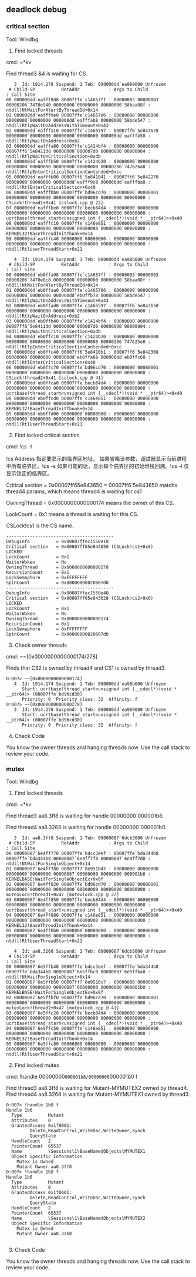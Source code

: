 ## deadlock debug

### critical section

Tool: Windbg

1. Find locked threads

cmd: ~*kv

Find thread3 &4 is waiting for CS.
```
   3  Id: 1914.278 Suspend: 1 Teb: 000000dd`ea989000 Unfrozen
 # Child-SP          RetAddr           : Args to Child                                                           : Call Site
00 000000dd`eafff9d8 00007ffe`c14657ff : 00000003`00000003 00000206`7470e940 00000000`00000000 00000000`58baa08f : ntdll!NtWaitForAlertByThreadId+0x14
01 000000dd`eafff9e0 00007ffe`c1465706 : 00000000`00000000 00000000`00000000 000000dd`eafffab8 00000000`58bde547 : ntdll!RtlpWaitOnAddressWithTimeout+0x43
02 000000dd`eafffa10 00007ffe`c1465597 : 00007ff6`5e843628 00000000`00000000 00000000`00000000 000000dd`eafffb50 : ntdll!RtlpWaitOnAddress+0xb2
03 000000dd`eafffa80 00007ffe`c1424bf4 : 00000000`00000000 00007ff6`5e8411dd 00000000`000007d0 00000000`00000004 : ntdll!RtlpWaitOnCriticalSection+0xdb
04 000000dd`eafffb50 00007ffe`c1424b20 : 00000000`00000000 00000000`00000000 00000000`00000000 00000206`747626a0 : ntdll!RtlpEnterCriticalSectionContended+0xcc
05 000000dd`eafffb80 00007ff6`5e841041 : 00007ff6`5e842270 00000000`00000000 000000dd`eafff9c8 000000dd`eafffba8 : ntdll!RtlEnterCriticalSection+0x40
06 000000dd`eafffbb0 00007ffe`bd96cd70 : 00000000`00080001 00000000`00000000 00000000`00000000 00000000`00000000 : CSLock!thread1+0x41 [cslock.cpp @ 22]
07 000000dd`eafffbe0 00007ffe`becb84d4 : 00000000`00000000 00000000`00000000 00000000`00000000 00000000`00000000 : ucrtbase!thread_start<unsigned int (__cdecl*)(void * __ptr64)>+0x40
08 000000dd`eafffc10 00007ffe`c146e851 : 00000000`00000000 00000000`00000000 00000000`00000000 00000000`00000000 : KERNEL32!BaseThreadInitThunk+0x14
09 000000dd`eafffc40 00000000`00000000 : 00000000`00000000 00000000`00000000 00000000`00000000 00000000`00000000 : ntdll!RtlUserThreadStart+0x21

   4  Id: 1914.174 Suspend: 1 Teb: 000000dd`ea98b000 Unfrozen
 # Child-SP          RetAddr           : Args to Child                                                           : Call Site
00 000000dd`eb0ffa98 00007ffe`c14657ff : 00000003`00000003 00000206`7470e8c8 00000000`00000000 00000000`58baa08f : ntdll!NtWaitForAlertByThreadId+0x14
01 000000dd`eb0ffaa0 00007ffe`c1465706 : 00000000`00000000 00000000`00000000 000000dd`eb0ffb78 00000000`58bde547 : ntdll!RtlpWaitOnAddressWithTimeout+0x43
02 000000dd`eb0ffad0 00007ffe`c1465597 : 00007ff6`5e843650 00000000`00000000 00000000`00000000 00000000`00000000 : ntdll!RtlpWaitOnAddress+0xb2
03 000000dd`eb0ffb40 00007ffe`c1424bf4 : 00000000`00000000 00007ff6`5e8411dd 00000000`000007d0 00000000`00000004 : ntdll!RtlpWaitOnCriticalSection+0xdb
04 000000dd`eb0ffc10 00007ffe`c1424b20 : 00000000`00000000 00000000`00000000 00000000`00000000 00000206`747625e0 : ntdll!RtlpEnterCriticalSectionContended+0xcc
05 000000dd`eb0ffc40 00007ff6`5e8410b1 : 00007ff6`5e842308 00000000`00000000 000000dd`eb0ffa88 000000dd`eb0ffc68 : ntdll!RtlEnterCriticalSection+0x40
06 000000dd`eb0ffc70 00007ffe`bd96cd70 : 00000000`00080001 00000000`00000000 00000000`00000000 00000000`00000000 : CSLock!thread2+0x41 [cslock.cpp @ 41]
07 000000dd`eb0ffca0 00007ffe`becb84d4 : 00000000`00000000 00000000`00000000 00000000`00000000 00000000`00000000 : ucrtbase!thread_start<unsigned int (__cdecl*)(void * __ptr64)>+0x40
08 000000dd`eb0ffcd0 00007ffe`c146e851 : 00000000`00000000 00000000`00000000 00000000`00000000 00000000`00000000 : KERNEL32!BaseThreadInitThunk+0x14
09 000000dd`eb0ffd00 00000000`00000000 : 00000000`00000000 00000000`00000000 00000000`00000000 00000000`00000000 : ntdll!RtlUserThreadStart+0x21
```

2. Find locked critical section

cmd: !cs -l

!cs Address 指定要显示的临界区地址。 如果省略该参数，调试器显示当前进程中所有临界区。!cs -s 如果可能的话，显示每个临界区的初始堆栈回溯。!cs -l 仅显示锁定的临界区。

Critical section   = 0x00007ff65e843650 = 00007ff6`5e843650 matchs thread4 params, which means thread4 is waiting for cs1

OwningThread       = 0x0000000000000174 means the owner of this CS.

LockCount          = 0x1 means a thread is waiting for this CS.

CSLock!cs1 is the CS name.


```
-----------------------------------------
DebugInfo          = 0x00007ffec1550e10
Critical section   = 0x00007ff65e843650 (CSLock!cs1+0x0)
LOCKED
LockCount          = 0x1
WaiterWoken        = No
OwningThread       = 0x0000000000000278
RecursionCount     = 0x1
LockSemaphore      = 0xFFFFFFFF
SpinCount          = 0x00000000020007d0
-----------------------------------------
DebugInfo          = 0x00007ffec1550e40
Critical section   = 0x00007ff65e843628 (CSLock!cs2+0x0)
LOCKED
LockCount          = 0x1
WaiterWoken        = No
OwningThread       = 0x0000000000000174
RecursionCount     = 0x1
LockSemaphore      = 0xFFFFFFFF
SpinCount          = 0x00000000020007d0
```

3. Check owner threads

cmd: ~~[0x0000000000000174/278]

Finds that CS2 is owned by thread4 and CS1 is owned by thread3.

```
0:007> ~~[0x0000000000000174]
   4  Id: 1914.174 Suspend: 1 Teb: 000000dd`ea98b000 Unfrozen
      Start: ucrtbase!thread_start<unsigned int (__cdecl*)(void * __ptr64)> (00007ffe`bd96cd30)
      Priority: 0  Priority class: 32  Affinity: f
0:007> ~~[0x0000000000000278]
   3  Id: 1914.278 Suspend: 1 Teb: 000000dd`ea989000 Unfrozen
      Start: ucrtbase!thread_start<unsigned int (__cdecl*)(void * __ptr64)> (00007ffe`bd96cd30)
      Priority: 0  Priority class: 32  Affinity: f
```

4. Check Code

You know the owner threads and hanging threads now. Use the call stack to review your code.




### mutex


Tool: Windbg

1. Find locked threads

cmd: ~*kv

Find thread3 aa8.3ff8 is waiting for handle 00000000`000001b8.

Find thread4 aa8.3268 is waiting for handle 00000000`000001b0.

```
   3  Id: aa8.3ff8 Suspend: 1 Teb: 00000087`6dcb3000 Unfrozen
 # Child-SP          RetAddr           : Args to Child                                                           : Call Site
00 00000087`6e4ff778 00007ffe`bdcc3eef : 00007ffe`bda344b8 00007ffe`bda344b8 00000087`6e4ff7f0 00000087`6e4ff7d0 : ntdll!NtWaitForSingleObject+0x14
01 00000087`6e4ff780 00007ff7`0e951047 : 00000000`00000000 00000000`00000000 00000087`00000000 00000000`000001b8 : KERNELBASE!WaitForSingleObjectEx+0x8f
02 00000087`6e4ff820 00007ffe`bd96cd70 : 00000000`00080001 00000000`00000000 00000000`00000000 00000000`00000000 : mutexLock!thread1+0x47 [mutexlock.cpp @ 22]
03 00000087`6e4ff850 00007ffe`becb84d4 : 00000000`00000000 00000000`00000000 00000000`00000000 00000000`00000000 : ucrtbase!thread_start<unsigned int (__cdecl*)(void * __ptr64)>+0x40
04 00000087`6e4ff880 00007ffe`c146e851 : 00000000`00000000 00000000`00000000 00000000`00000000 00000000`00000000 : KERNEL32!BaseThreadInitThunk+0x14
05 00000087`6e4ff8b0 00000000`00000000 : 00000000`00000000 00000000`00000000 00000000`00000000 00000000`00000000 : ntdll!RtlUserThreadStart+0x21

   4  Id: aa8.3268 Suspend: 1 Teb: 00000087`6dcb5000 Unfrozen
 # Child-SP          RetAddr           : Args to Child                                                           : Call Site
00 00000087`6e5ffb48 00007ffe`bdcc3eef : 00007ffe`bda344b8 00007ffe`bda344b8 00000087`6e5ffbc0 00000087`6e5ffba0 : ntdll!NtWaitForSingleObject+0x14
01 00000087`6e5ffb50 00007ff7`0e9510c7 : 00000000`00000000 00000000`00000000 00000087`00000000 00000000`000001b0 : KERNELBASE!WaitForSingleObjectEx+0x8f
02 00000087`6e5ffbf0 00007ffe`bd96cd70 : 00000000`00080001 00000000`00000000 00000000`00000000 00000000`00000000 : mutexLock!thread2+0x47 [mutexlock.cpp @ 41]
03 00000087`6e5ffc20 00007ffe`becb84d4 : 00000000`00000000 00000000`00000000 00000000`00000000 00000000`00000000 : ucrtbase!thread_start<unsigned int (__cdecl*)(void * __ptr64)>+0x40
04 00000087`6e5ffc50 00007ffe`c146e851 : 00000000`00000000 00000000`00000000 00000000`00000000 00000000`00000000 : KERNEL32!BaseThreadInitThunk+0x14
05 00000087`6e5ffc80 00000000`00000000 : 00000000`00000000 00000000`00000000 00000000`00000000 00000000`00000000 : ntdll!RtlUserThreadStart+0x21

```

2. Find locked mutex

cmd: !handle 00000000`000001b8/00000000`000001b0 f

Find thread3 aa8.3ff8 is waiting for Mutant-MYMUTEX2 owned by thread4.
Find thread4 aa8.3268 is waiting for Mutant-MYMUTEX1 owned by thread3.

```
0:007> !handle 1b0 f
Handle 1b0
  Type         	Mutant
  Attributes   	0
  GrantedAccess	0x1f0001:
         Delete,ReadControl,WriteDac,WriteOwner,Synch
         QueryState
  HandleCount  	2
  PointerCount 	65537
  Name         	\Sessions\1\BaseNamedObjects\MYMUTEX1
  Object Specific Information
    Mutex is Owned
    Mutant Owner aa8.3ff8
0:007> !handle 1b8 f
Handle 1b8
  Type         	Mutant
  Attributes   	0
  GrantedAccess	0x1f0001:
         Delete,ReadControl,WriteDac,WriteOwner,Synch
         QueryState
  HandleCount  	2
  PointerCount 	65537
  Name         	\Sessions\1\BaseNamedObjects\MYMUTEX2
  Object Specific Information
    Mutex is Owned
    Mutant Owner aa8.3268


```

3. Check Code

You know the owner threads and hanging threads now. Use the call stack to review your code.
